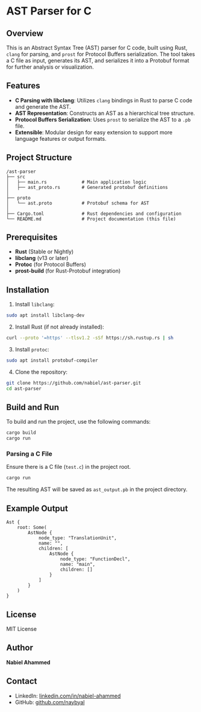 # AST Parser for C 

## Overview
This is an Abstract Syntax Tree (AST) parser for C code, built using Rust, `clang` for parsing, and `prost` for Protocol Buffers serialization. The tool takes a C file as input, generates its AST, and serializes it into a Protobuf format for further analysis or visualization.

## Features
- **C Parsing with libclang**: Utilizes `clang` bindings in Rust to parse C code and generate the AST.
- **AST Representation**: Constructs an AST as a hierarchical tree structure.
- **Protocol Buffers Serialization**: Uses `prost` to serialize the AST to a `.pb` file.
- **Extensible**: Modular design for easy extension to support more language features or output formats.

## Project Structure
```
/ast-parser
├── src
│   ├── main.rs             # Main application logic
│   ├── ast_proto.rs        # Generated protobuf definitions
│
├── proto
│   └── ast.proto           # Protobuf schema for AST
│
├── Cargo.toml              # Rust dependencies and configuration
└── README.md               # Project documentation (this file)
```

## Prerequisites
- **Rust** (Stable or Nightly)
- **libclang** (v13 or later)
- **Protoc** (for Protocol Buffers)
- **prost-build** (for Rust-Protobuf integration)

## Installation
1. Install `libclang`:
```bash
sudo apt install libclang-dev
```
2. Install Rust (if not already installed):
```bash
curl --proto '=https' --tlsv1.2 -sSf https://sh.rustup.rs | sh
```
3. Install `protoc`:
```bash
sudo apt install protobuf-compiler
```
4. Clone the repository:
```bash
git clone https://github.com/nabiel/ast-parser.git
cd ast-parser
```

## Build and Run
To build and run the project, use the following commands:
```bash
cargo build
cargo run
```

### Parsing a C File
Ensure there is a C file (`test.c`) in the project root.
```bash
cargo run
```

The resulting AST will be saved as `ast_output.pb` in the project directory.

## Example Output
```
Ast {
    root: Some(
        AstNode {
            node_type: "TranslationUnit",
            name: "",
            children: [
                AstNode {
                    node_type: "FunctionDecl",
                    name: "main",
                    children: []
                }
            ]
        }
    )
}
```

## License
MIT License

## Author
**Nabiel Ahammed**

## Contact
- LinkedIn: [linkedin.com/in/nabiel-ahammed](https://linkedin.com/in/nabiel-ahammed)
- GitHub: [github.com/naybyal](https://github.com/nabiel)
